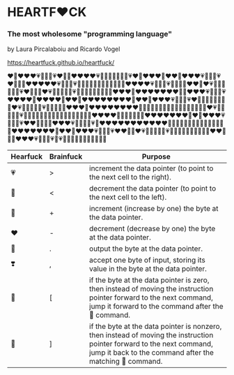 # HEARTF❤️CK
### The most wholesome "programming language"
by Laura Pircalaboiu and Ricardo Vogel

https://heartfuck.github.io/heartfuck/

❤️💛❤️❤️❤️💗💖💜💙💗❤️💌💛❤️❤️❤️❤️💗💖💖💖💖💖💜💙💗❤️💌❤️❤️❤️💌❤️❤️💛❤️❤️❤️💗💖💜💙💗❤️💌💖💛❤️❤️❤️❤️❤️💗💖💜💙💗💌💖💖💌💖💖💖💖💌💖💌💛❤️❤️❤️❤️💗💖💜💙💗💖💖💖💌❤️❤️💛❤️💗💖💖💖💖💜💙💗❤️💌💖💛❤️💗💖💖💖💜💙💗💌💖💖💖💖💖💖💖💌❤️❤️❤️💌❤️❤️❤️❤️❤️❤️❤️💌💛❤️❤️❤️💗💖💜💙💗❤️❤️❤️❤️💌❤️❤️❤️❤️💌❤️❤️💌❤️❤️❤️❤️❤️❤️❤️❤️💌❤️❤️💛❤️❤️❤️💗💖💜💙💗❤️💌💖💖💌💖💖💖💛❤️💗💖💖💖💜💙💗💖💌💖💖💌❤️❤️❤️💌❤️❤️❤️❤️❤️❤️❤️❤️💌💖💖💖💖💖💖💖💖💖💖💖💌💖💖💖💛❤️💗💖💖💖💜💙💗💖💖💌💖💖💖💖💖💖💖💖💖💖💖💖💌💌❤️❤️❤️❤️💌💖💖💖💖💖💌❤️❤️❤️❤️❤️❤️❤️💌❤️💛❤️❤️❤️💗💖💜💙💗❤️❤️💌💖💖💛❤️❤️❤️💗💖💖💜💙💗💌❤️❤️❤️❤️❤️❤️❤️❤️❤️❤️❤️💌💖💖💖💖💖💖💖💖💖💖💖💖💖💌❤️❤️❤️❤️❤️❤️❤️💌❤️❤️💛❤️❤️❤️💗💖💜💙💗❤️❤️💌💛❤️💗💖💖💖💜💙💗💖💖💌💖💖💖💖💖💖💌❤️❤️💌💖💛❤️❤️❤️💗💖💜💙💗💌💗💖💖💖💖💖💖💖💖💖💖💌

Hearfuck | Brainfuck | Purpose
--- | --- | ---
💗 | > | increment the data pointer (to point to the next cell to the right).
💜 | < | decrement the data pointer (to point to the next cell to the left).
💖 | + | increment (increase by one) the byte at the data pointer.
❤️ | - | decrement (decrease by one) the byte at the data pointer.
💌 | . | output the byte at the data pointer.
❣️ | , | accept one byte of input, storing its value in the byte at the data pointer.
💛 | [ | if the byte at the data pointer is zero, then instead of moving the instruction pointer forward to the next command, jump it forward to the command after the 💙 command.
💙 | ] | if the byte at the data pointer is nonzero, then instead of moving the instruction pointer forward to the next command, jump it back to the command after the matching 💛 command.
